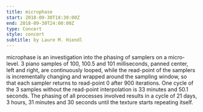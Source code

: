 ```yaml
---
title: microphase
start: 2018-09-30T18:30:00Z
end: 2018-09-30T24:00:00Z
type: Concert
style: concert
subtitle: by Laure M. Hiendl
---
```

microphase is an investigation into the phasing of samplers on a micro-level. 3 piano samples of 100, 100.5 and 101 milliseconds, panned center, left and right, are continuously looped, while the read-point of the samplers is incrementally changing and wrapped around the sampling window, so that each sampler returns to read-point 0 after 900 iterations. One cycle of the 3 samples without the read-point interpolation is 33 minutes and 50.1 seconds. The phasing of all processes involved results in a cycle of 21 days, 3 hours, 31 minutes and 30 seconds until the texture starts repeating itself.
